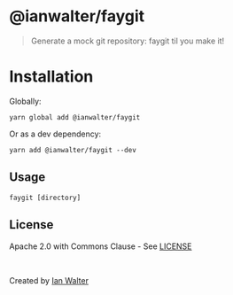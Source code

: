 # @ianwalter/faygit
> Generate a mock git repository: faygit til you make it!

# Installation

Globally:

```console
yarn global add @ianwalter/faygit
```

Or as a dev dependency:

```console
yarn add @ianwalter/faygit --dev
```

## Usage

```console
faygit [directory]
```

## License

Apache 2.0 with Commons Clause - See [LICENSE][licenseUrl]

&nbsp;

Created by [Ian Walter](https://iankwalter.com)

[npmImage]: https://img.shields.io/npm/v/@ianwalter/faygit.svg
[npmUrl]: https://www.npmjs.com/package/@ianwalter/faygit
[licenseUrl]: https://github.com/ianwalter/faygit/blob/master/LICENSE
